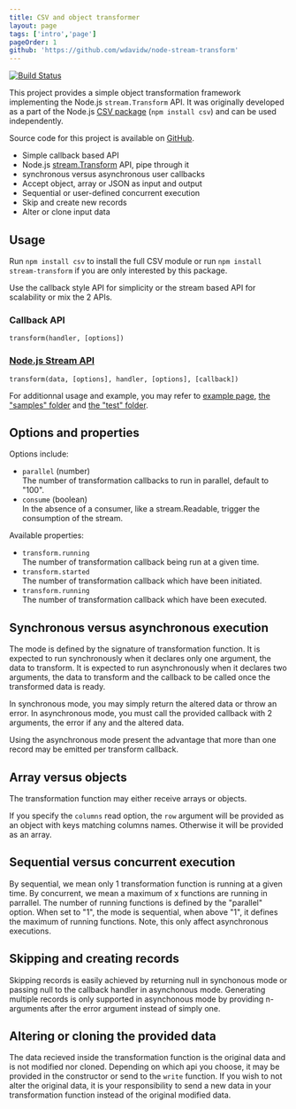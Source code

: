 ```yaml
---
title: CSV and object transformer
layout: page
tags: ['intro','page']
pageOrder: 1
github: 'https://github.com/wdavidw/node-stream-transform'
---
```


[![Build Status](https://secure.travis-ci.org/wdavidw/node-stream-transform.png)][travis-stream-transform]

This project provides a simple object transformation framework implementing the
Node.js `stream.Transform` API. It was originally developed as a part of the Node.js
[CSV package][csv] (`npm install csv`) and can be used independently.

Source code for this project is available on [GitHub][transform].

*   Simple callback based API
*   Node.js [stream.Transform][stream] API, pipe through it
*   synchronous versus asynchronous user callbacks
*   Accept object, array or JSON as input and output
*   Sequential or user-defined concurrent execution
*   Skip and create new records
*   Alter or clone input data

## Usage

Run `npm install csv` to install the full CSV module or run
`npm install stream-transform` if you are only interested by this package.   

Use the callback style API for simplicity or the stream based API for
scalability or mix the 2 APIs.   

### Callback API   

`transform(handler, [options])`     

### [Node.js Stream API][stream]   

`transform(data, [options], handler, [options], [callback])`   

For additionnal usage and example, you may refer to
[example page](/transform/examples/),
[the "samples" folder][transform-samples] and [the "test" folder][transform-test].

## Options and properties

Options include:

*   `parallel` (number)   
     The number of transformation callbacks to run in parallel, default to "100".   
*   `consume` (boolean)   
    In the absence of a consumer, like a stream.Readable, trigger the
    consumption of the stream.   

Available properties:

*    `transform.running`   
      The number of transformation callback being run at a given time.   
*    `transform.started`   
      The number of transformation callback which have been initiated.   
*    `transform.running`   
      The number of transformation callback which have been executed.   

## Synchronous versus asynchronous execution

The mode is defined by the signature of transformation function. It is expected
to run synchronously when it declares only one argument, the data to
transform. It is expected to run asynchronously when it declares two arguments,
the data to transform and the callback to be called once the transformed data
is ready.

In synchronous mode, you may simply return the altered data or throw an error.
In asynchronous mode, you must call the provided callback with 2 arguments, the
error if any and the altered data.

Using the asynchronous mode present the advantage that more than one record may
be emitted per transform callback.

## Array versus objects

The transformation function may either receive arrays or objects.

If you specify the `columns` read option, the `row` argument will be
provided as an object with keys matching columns names. Otherwise it
will be provided as an array.

## Sequential versus concurrent execution

By sequential, we mean only 1 transformation function is running at a given
time. By concurrent, we mean a maximum of x functions are running in parrallel.
The number of running functions is defined by the "parallel" option. When set to
"1", the mode is sequential, when above "1", it defines the maximum of running
functions. Note, this only affect asynchronous executions.

## Skipping and creating records

Skipping records is easily achieved by returning null in synchonous mode or
passing null to the callback handler in asynchonous mode. Generating multiple
records is only supported in asynchonous mode by providing n-arguments after the
error argument instead of simply one.

## Altering or cloning the provided data

The data recieved inside the transformation function is the original data and is
not modified nor cloned. Depending on which api you choose, it may be provided
in the constructor or send to the `write` function. If you wish to not alter the
original data, it is your responsibility to send a new data in your
transformation function instead of the original modified data.

[travis-stream-transform]: http://travis-ci.org/wdavidw/node-stream-transform
[stream]: http://nodejs.org/api/stream.html#stream_class_stream_transform
[csv]: https://github.com/wdavidw/node-csv
[transform]: https://github.com/wdavidw/node-stream-transform
[transform-samples]: https://github.com/wdavidw/node-stream-transform/tree/master/samples
[transform-test]: https://github.com/wdavidw/node-stream-transform/tree/master/test
